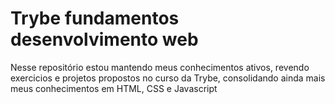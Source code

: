 # Trybe fundamentos desenvolvimento web

Nesse repositório estou mantendo meus conhecimentos ativos, revendo exercicios e 
projetos propostos no curso da Trybe, consolidando ainda mais meus conhecimentos
em HTML, CSS e Javascript
